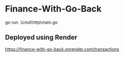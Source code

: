 # Finance-With-Go-Back

go run .\cmd\http\main.go

## Deployed using Render 

https://finance-with-go-back.onrender.com/transactions

